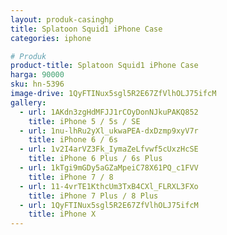 ```yaml
---
layout: produk-casinghp
title: Splatoon Squid1 iPhone Case
categories: iphone

# Produk
product-title: Splatoon Squid1 iPhone Case
harga: 90000
sku: hn-5396
image-drive: 1QyFTINux5sgl5R2E67ZfVlhOLJ75ifcM
gallery:
  - url: 1AKdn3zgHdMFJJ1rCOyDonNJkuPAKQ852
    title: iPhone 5 / 5s / SE
  - url: 1nu-lhRu2yXl_ukwaPEA-dxDzmp9xyV7r
    title: iPhone 6 / 6s
  - url: 1v2I4arVZ3Fk_IymaZeLfvwf5cUxzHcSE
    title: iPhone 6 Plus / 6s Plus
  - url: 1kTgi9mGDy5aGZaMpeiC78X61PQ_c1FVV
    title: iPhone 7 / 8
  - url: 11-4vrTE1KthcUm3TxB4CXl_FLRXL3FXo
    title: iPhone 7 Plus / 8 Plus
  - url: 1QyFTINux5sgl5R2E67ZfVlhOLJ75ifcM
    title: iPhone X
---
```

